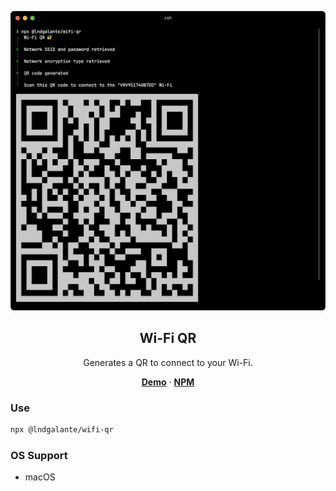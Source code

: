 <p align="center">
  <img src="./screenshot.jpg" >
  <h2 align="center">Wi-Fi QR</h2>
</p>

<p align="center">
  Generates a QR to connect to your Wi-Fi.
</p>

<p align="center">
  <a href="https://youtu.be/TPl5VZrF2Mgs"><strong>Demo</strong></a> ·
  <a href="https://www.npmjs.com/package/@lndgalante/wifi-qr"><strong>NPM</strong></a>
</p>



### Use

```bash
npx @lndgalante/wifi-qr
```

### OS Support

- macOS
